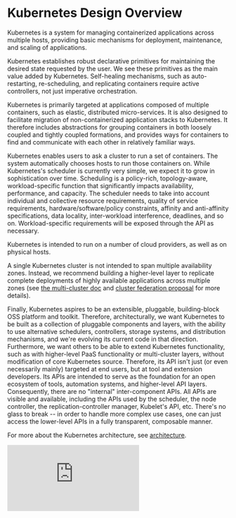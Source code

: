 <!-- BEGIN MUNGE: UNVERSIONED_WARNING -->


<!-- END MUNGE: UNVERSIONED_WARNING -->

# Kubernetes Design Overview

Kubernetes is a system for managing containerized applications across multiple
hosts, providing basic mechanisms for deployment, maintenance, and scaling of
applications.

Kubernetes establishes robust declarative primitives for maintaining the desired
state requested by the user. We see these primitives as the main value added by
Kubernetes. Self-healing mechanisms, such as auto-restarting, re-scheduling, and
replicating containers require active controllers, not just imperative
orchestration.

Kubernetes is primarily targeted at applications composed of multiple
containers, such as elastic, distributed micro-services. It is also designed to
facilitate migration of non-containerized application stacks to Kubernetes. It
therefore includes abstractions for grouping containers in both loosely coupled
and tightly coupled formations, and provides ways for containers to find and
communicate with each other in relatively familiar ways.

Kubernetes enables users to ask a cluster to run a set of containers. The system
automatically chooses hosts to run those containers on. While Kubernetes's
scheduler is currently very simple, we expect it to grow in sophistication over
time. Scheduling is a policy-rich, topology-aware, workload-specific function
that significantly impacts availability, performance, and capacity. The
scheduler needs to take into account individual and collective resource
requirements, quality of service requirements, hardware/software/policy
constraints, affinity and anti-affinity specifications, data locality,
inter-workload interference, deadlines, and so on. Workload-specific
requirements will be exposed through the API as necessary.

Kubernetes is intended to run on a number of cloud providers, as well as on
physical hosts.

A single Kubernetes cluster is not intended to span multiple availability zones.
Instead, we recommend building a higher-level layer to replicate complete
deployments of highly available applications across multiple zones (see
[the multi-cluster doc](../admin/multi-cluster.md) and [cluster federation proposal](../proposals/federation.md)
for more details).

Finally, Kubernetes aspires to be an extensible, pluggable, building-block OSS
platform and toolkit. Therefore, architecturally, we want Kubernetes to be built
as a collection of pluggable components and layers, with the ability to use
alternative schedulers, controllers, storage systems, and distribution
mechanisms, and we're evolving its current code in that direction. Furthermore,
we want others to be able to extend Kubernetes functionality, such as with
higher-level PaaS functionality or multi-cluster layers, without modification of
core Kubernetes source. Therefore, its API isn't just (or even necessarily
mainly) targeted at end users, but at tool and extension developers. Its APIs
are intended to serve as the foundation for an open ecosystem of tools,
automation systems, and higher-level API layers. Consequently, there are no
"internal" inter-component APIs. All APIs are visible and available, including
the APIs used by the scheduler, the node controller, the replication-controller
manager, Kubelet's API, etc. There's no glass to break -- in order to handle
more complex use cases, one can just access the lower-level APIs in a fully
transparent, composable manner.

For more about the Kubernetes architecture, see [architecture](architecture.md).




<!-- BEGIN MUNGE: IS_VERSIONED -->
<!-- TAG IS_VERSIONED -->
<!-- END MUNGE: IS_VERSIONED -->




<!-- BEGIN MUNGE: IS_VERSIONED -->
<!-- TAG IS_VERSIONED -->
<!-- END MUNGE: IS_VERSIONED -->


<!-- BEGIN MUNGE: GENERATED_ANALYTICS -->
[![Analytics](https://kubernetes-site.appspot.com/UA-36037335-10/GitHub/docs/design/README.md?pixel)]()
<!-- END MUNGE: GENERATED_ANALYTICS -->

